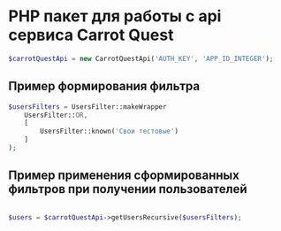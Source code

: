 # PHP пакет для работы с api сервиса Carrot Quest

```php
$carrotQuestApi = new CarrotQuestApi('AUTH_KEY', 'APP_ID_INTEGER');
```

## Пример формирования фильтра

```php
$usersFilters = UsersFilter::makeWrapper
    UsersFilter::OR,
    [
        UsersFilter::known('Свои тестовые')
    ]
);
```

## Пример применения сформированных фильтров при получении пользователей

```php

$users = $carrotQuestApi->getUsersRecursive($usersFilters);

```